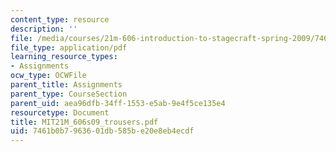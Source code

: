 ```yaml
---
content_type: resource
description: ''
file: /media/courses/21m-606-introduction-to-stagecraft-spring-2009/7461b0b7963601db585be20e8eb4ecdf_MIT21M_606s09_trousers.pdf
file_type: application/pdf
learning_resource_types:
- Assignments
ocw_type: OCWFile
parent_title: Assignments
parent_type: CourseSection
parent_uid: aea96dfb-34ff-1553-e5ab-9e4f5ce135e4
resourcetype: Document
title: MIT21M_606s09_trousers.pdf
uid: 7461b0b7-9636-01db-585b-e20e8eb4ecdf
---
```

